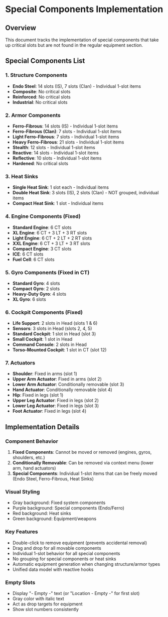 # Special Components Implementation

## Overview
This document tracks the implementation of special components that take up critical slots but are not found in the regular equipment section.

## Special Components List

### 1. Structure Components
- **Endo Steel**: 14 slots (IS), 7 slots (Clan) - Individual 1-slot items
- **Composite**: No critical slots
- **Reinforced**: No critical slots
- **Industrial**: No critical slots

### 2. Armor Components  
- **Ferro-Fibrous**: 14 slots (IS) - Individual 1-slot items
- **Ferro-Fibrous (Clan)**: 7 slots - Individual 1-slot items
- **Light Ferro-Fibrous**: 7 slots - Individual 1-slot items
- **Heavy Ferro-Fibrous**: 21 slots - Individual 1-slot items
- **Stealth**: 12 slots - Individual 1-slot items
- **Reactive**: 14 slots - Individual 1-slot items
- **Reflective**: 10 slots - Individual 1-slot items
- **Hardened**: No critical slots

### 3. Heat Sinks
- **Single Heat Sink**: 1 slot each - Individual items
- **Double Heat Sink**: 3 slots (IS), 2 slots (Clan) - NOT grouped, individual items
- **Compact Heat Sink**: 1 slot - Individual items

### 4. Engine Components (Fixed)
- **Standard Engine**: 6 CT slots
- **XL Engine**: 6 CT + 3 LT + 3 RT slots
- **Light Engine**: 6 CT + 2 LT + 2 RT slots
- **XXL Engine**: 6 CT + 3 LT + 3 RT slots
- **Compact Engine**: 3 CT slots
- **ICE**: 6 CT slots
- **Fuel Cell**: 6 CT slots

### 5. Gyro Components (Fixed in CT)
- **Standard Gyro**: 4 slots
- **Compact Gyro**: 2 slots
- **Heavy-Duty Gyro**: 4 slots
- **XL Gyro**: 6 slots

### 6. Cockpit Components (Fixed)
- **Life Support**: 2 slots in Head (slots 1 & 6)
- **Sensors**: 3 slots in Head (slots 2, 4, 5)
- **Standard Cockpit**: 1 slot in Head (slot 3)
- **Small Cockpit**: 1 slot in Head
- **Command Console**: 2 slots in Head
- **Torso-Mounted Cockpit**: 1 slot in CT (slot 12)

### 7. Actuators
- **Shoulder**: Fixed in arms (slot 1)
- **Upper Arm Actuator**: Fixed in arms (slot 2)
- **Lower Arm Actuator**: Conditionally removable (slot 3)
- **Hand Actuator**: Conditionally removable (slot 4)
- **Hip**: Fixed in legs (slot 1)
- **Upper Leg Actuator**: Fixed in legs (slot 2)
- **Lower Leg Actuator**: Fixed in legs (slot 3)
- **Foot Actuator**: Fixed in legs (slot 4)

## Implementation Details

### Component Behavior
1. **Fixed Components**: Cannot be moved or removed (engines, gyros, shoulders, etc.)
2. **Conditionally Removable**: Can be removed via context menu (lower arm, hand actuators)
3. **Special Components**: Individual 1-slot items that can be freely moved (Endo Steel, Ferro-Fibrous, Heat Sinks)

### Visual Styling
- Gray background: Fixed system components
- Purple background: Special components (Endo/Ferro)
- Red background: Heat sinks
- Green background: Equipment/weapons

### Key Features
- Double-click to remove equipment (prevents accidental removal)
- Drag and drop for all movable components
- Individual 1-slot behavior for all special components
- No grouping for special components or heat sinks
- Automatic equipment generation when changing structure/armor types
- Unified data model with reactive hooks

### Empty Slots
- Display "- Empty -" text (or "Location - Empty -" for first slot)
- Gray color with italic text
- Act as drop targets for equipment
- Show slot numbers consistently
